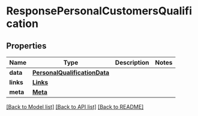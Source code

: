 # ResponsePersonalCustomersQualification

## Properties
Name | Type | Description | Notes
------------ | ------------- | ------------- | -------------
**data** | [**PersonalQualificationData**](PersonalQualificationData.md) |  | 
**links** | [**Links**](Links.md) |  | 
**meta** | [**Meta**](Meta.md) |  | 

[[Back to Model list]](../README.md#documentation-for-models) [[Back to API list]](../README.md#documentation-for-api-endpoints) [[Back to README]](../README.md)

